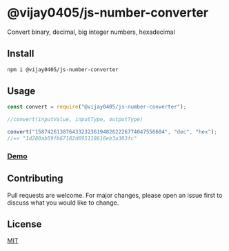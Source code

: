 # @vijay0405/js-number-converter

Convert binary, decimal, big integer numbers, hexadecimal

## Install


```bash
npm i @vijay0405/js-number-converter
```

## Usage 

```js
const convert = require("@vijay0405/js-number-converter");

//convert(inputValue, inputType, outputType)

convert("158742613876433232361948262226774047556604", "dec", "hex");
//=> "1d280ab59fb67182d695118616eb3a383fc"


```
### [Demo](http://www.vijay0405.in/number-converter/)


## Contributing
Pull requests are welcome. For major changes, please open an issue first to discuss what you would like to change.


## License
[MIT](https://choosealicense.com/licenses/mit/)